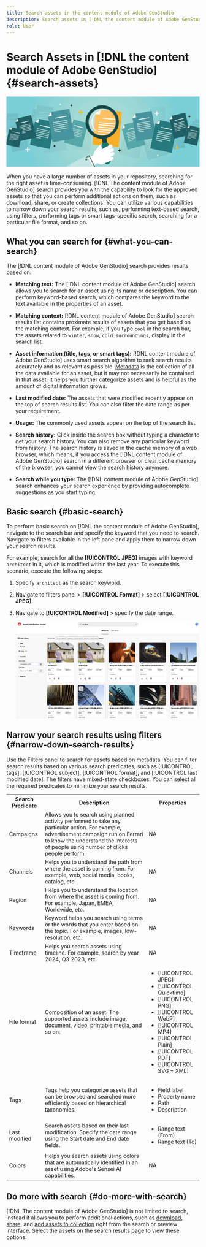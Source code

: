 ```yaml
---
title: Search assets in the content module of Adobe GenStudio
description: Search assets in [!DNL the content module of Adobe GenStudio]
role: User
---
```


# Search Assets in [!DNL the content module of Adobe GenStudio] {#search-assets}

![Share assets banner image](assets/search.png)

When you have a large number of assets in your repository, searching for the right asset is time-consuming. [!DNL The content module of Adobe GenStudio] search provides you with the capability to look for the approved assets so that you can perform additional actions on them, such as download, share, or create collections. You can utilize various capabilities to narrow down your search results, such as, performing text-based search, using filters, performing tags or smart tags-specific search, searching for a particular file format, and so on.

## What you can search for  {#what-you-can-search}

The [!DNL content module of Adobe GenStudio] search provides results based on: 

* **Matching text:** The [!DNL content module of Adobe GenStudio] search allows you to search for an asset using its name or description. You can perform keyword-based search, which compares the keyword to the text available in the properties of an asset. 

* **Matching context:** [!DNL content module of Adobe GenStudio] search results list contains proximate results of assets that you get based on the matching context. For example, if you type `cool` in the search bar, the assets related to `winter`, `snow`, `cold surroundings`, display in the search list. 

* **Asset information (title, tags, or smart tags):** [!DNL content module of Adobe GenStudio] uses smart search algorithm to rank search results accurately and as relevant as possible. [Metadata](#asset-properties.md) is the collection of all the data available for an asset, but it may not necessarily be contained in that asset. It helps you further categorize assets and is helpful as the amount of digital information grows. 

* **Last modified date:** The assets that were modified recently appear on the top of search results list. You can also filter the date range as per your requirement. 

* **Usage:** The commonly used assets appear on the top of the search list.

* **Search history:** Click inside the search box without typing a character to get your search history. You can also remove any particular keyword from history. The search history is saved in the cache memory of a web browser, which means, if you access the [!DNL content module of Adobe GenStudio] search in a different browser or clear cache memory of the browser, you cannot view the search history anymore.

* **Search while you type:** The [!DNL content module of Adobe GenStudio] search enhances your search experience by providing autocomplete suggestions as you start typing.

## Basic search {#basic-search}

To perform basic search on [!DNL the content module of Adobe GenStudio], navigate to the search bar and specify the keyword that you need to search. Navigate to filters available in the left pane and apply them to narrow down your search results. 

For example, search for all the **[!UICONTROL JPEG]** images with keyword `architect` in it, which is modified within the last year. To execute this scenario, execute the following steps: 

1. Specify `architect` as the search keyword.

1. Navigate to filters panel > **[!UICONTROL Format]** > select **[!UICONTROL JPEG]**. 

1. Navigate to **[!UICONTROL Modified]** > specify the date range. 

    ![Basic search](assets/basic-search.png)

## Narrow your search results using filters {#narrow-down-search-results}

Use the Filters panel to search for assets based on metadata. You can filter search results based on various search predicates, such as [!UICONTROL tags], [!UICONTROL subject], [!UICONTROL format], and [!UICONTROL last modified date]. The filters have mixed-state checkboxes. You can select all the required predicates to minimize your search results. 

<table>
    <tbody>
     <tr>
      <th><strong>Search Predicate</strong></th>
      <th><strong>Description</strong></th>
      <th><strong>Properties</strong></th>
     </tr>
     <tr>
      <td> Campaigns </td>
      <td> Allows you to search using planned activity performed to take any particular action. For example, advertisement campaign run on Ferrari to know the understand the interests of people using number of clicks people perform.</td>
      <td>NA</td>
     </tr>
     <tr>
      <td> Channels </td>
      <td> Helps you to understand the path from where the asset is coming from. For example, web, social media, books, catalog, etc.</td>
      <td>NA</td>
     </tr>
     <tr>
      <td> Region </td>
      <td> Helps you to understand the location from where the asset is coming from. For example, Japan, EMEA, Worldwide, etc.</td>
      <td>NA</td>
     </tr>
     <tr>
      <td> Keywords </td>
      <td> Keyword helps you search using terms or the words that you enter based on the topic. For example, images, low-resolution, etc.</td>
      <td>NA</td>
     </tr>
     <tr>
      <td> Timeframe </td>
      <td> Helps you search assets using timeline. For example, search by year 2024, Q3 2023, etc.</td>
      <td>NA</td>
     </tr>
     <tr>
      <td>File format</td>
      <td>Composition of an asset. The supported assets include image, document, video, printable media, and so on.</td>
      <td>
        <ul>
            <li>[!UICONTROL JPEG]</li> 
            <li>[!UICONTROL Quicktime]</li> 
            <li>[!UICONTROL PNG]</li> 
            <li>[!UICONTROL WebP]</li> 
            <li>[!UICONTROL MP4]</li> 
            <li>[!UICONTROL Plain]</li> 
            <li>[!UICONTROL PDF]</li>
            <li>[!UICONTROL SVG + XML]</li>
        </ul>
      </td>
     </tr>
     <tr>
      <td>Tags</td>
      <td>Tags help you categorize assets that can be browsed and searched more efficiently based on hierarchical taxonomies.</td>
      <td>
        <ul>
            <li>Field label</li>
            <li>Property name</li>
            <li>Path</li>
            <li>Description</li>
        </ul>
      </td>
     </tr>
     <!--<tr>
      <td>Subject</td>
      <td>Classification of assets based on their theme. For example, colorful, hiking, outdoors.</td>
      <td>NA</td>
     </tr>
     -->
     <tr>
      <td>Last modified</td>
      <td>Search assets based on their last modification. Specify the date range using the Start date and End date fields.</td>
      <td>
        <ul>
            <li>Range text (From)</li> 
            <li>Range text (To) </li>
        </ul>
      </td>
     </tr>    
     <!--<tr>
      <td>Asset ID</td>
      <td>Unique number that identifies the asset.</td>
      <td>NA</td>
     </tr>
     -->
     <tr>
      <td> Colors </td>
      <td> Helps you search assets using colors that are automatically identified in an asset using Adobe's Sensei AI capabilities.</td>
      <td>NA</td>
     </tr>  
    </tbody>
   </table>

## Do more with search {#do-more-with-search}

[!DNL The content module of Adobe GenStudio] is not limited to search, instead it allows you to perform additional actions, such as [download](assets-download.md), [share](share-assets-as-a-link.md), and [add assets to collection](collections.md) right from the search or preview interface. Select the assets on the search results page to view these options. 

